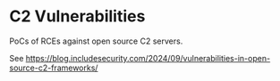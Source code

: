 # C2 Vulnerabilities

PoCs of RCEs against open source C2 servers.

See https://blog.includesecurity.com/2024/09/vulnerabilities-in-open-source-c2-frameworks/
